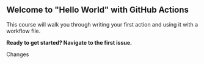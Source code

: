 ## Welcome to "Hello World" with GitHub Actions

This course will walk you through writing your first action and using it with a workflow file. 

**Ready to get started? Navigate to the first issue.**  

Changes
